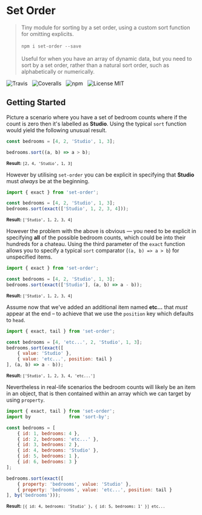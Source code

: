 # Set Order

> Tiny module for sorting by a set order, using a custom sort function for omitting explicits.<br /><br />
> `npm i set-order --save`<br /><br />
> Useful for when you have an array of dynamic data, but you need to sort by a set order, rather than a natural sort order, such as alphabetically or numerically.

![Travis](http://img.shields.io/travis/Wildhoney/SetOrder.svg?style=flat-square)
&nbsp;
![Coveralls](https://img.shields.io/coveralls/Wildhoney/SetOrder.svg?style=flat-square)
&nbsp;
![npm](http://img.shields.io/npm/v/set-order.svg?style=flat-square)
&nbsp;
![License MIT](https://img.shields.io/badge/license-mit-lightgrey.svg?style=flat-square)

## Getting Started

Picture a scenario where you have a set of bedroom counts where if the count is zero then it's labelled as **Studio**. Using the typical `sort` function would yield the following unusual result.

```javascript
const bedrooms = [4, 2, 'Studio', 1, 3];

bedrooms.sort((a, b) => a > b);
```

<sup>**Result:** `[2, 4, 'Studio', 1, 3]`</sup>

However by utilising `set-order` you can be explicit in specifying that **Studio** must *always* be at the beginning.

```javascript
import { exact } from 'set-order';

const bedrooms = [4, 2, 'Studio', 1, 3];
bedrooms.sort(exact(['Studio', 1, 2, 3, 4]));
```

<sup>**Result:** `['Studio', 1, 2, 3, 4]`</sup>

However the problem with the above is obvious &mdash; you need to be explicit in specifying **all** of the possible bedroom counts, which could be into their hundreds for a chateau. Using the third parameter of the `exact` function allows you to specify a typical `sort` comparator (`(a, b) => a > b`) for unspecified items.

```javascript
import { exact } from 'set-order';

const bedrooms = [4, 2, 'Studio', 1, 3];
bedrooms.sort(exact(['Studio'], (a, b) => a - b));
```

<sup>**Result:** `['Studio', 1, 2, 3, 4]`</sup>

Assume now that we've added an additional item named **etc...** that *must* appear at the end &ndash; to achieve that we use the `position` key which defaults to `head`.

```javascript
import { exact, tail } from 'set-order';

const bedrooms = [4, 'etc...', 2, 'Studio', 1, 3];
bedrooms.sort(exact([
    { value: 'Studio' },
    { value: 'etc...', position: tail }
], (a, b) => a - b));
```

<sup>**Result:** `['Studio', 1, 2, 3, 4, 'etc...']`</sup>

Nevertheless in real-life scenarios the bedroom counts will likely be an item in an object, that is then contained within an array which we can target by using `property`.

```javascript
import { exact, tail } from 'set-order';
import by              from 'sort-by';

const bedrooms = [
    { id: 1, bedrooms: 4 },
    { id: 2, bedrooms: 'etc...' },
    { id: 3, bedrooms: 2 },
    { id: 4, bedrooms: 'Studio' },
    { id: 5, bedrooms: 1 },
    { id: 6, bedrooms: 3 }
];

bedrooms.sort(exact([
    { property: 'bedrooms', value: 'Studio' },
    { property: 'bedrooms', value: 'etc...', position: tail }
], by('bedrooms')));
```

<sup>**Result:** `[{ id: 4, bedrooms: 'Studio' }, { id: 5, bedrooms: 1' }] etc...`</sup>
